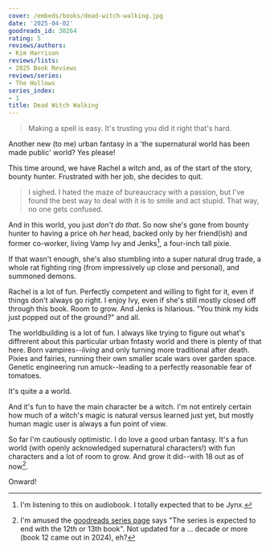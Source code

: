 ```yaml
---
cover: /embeds/books/dead-witch-walking.jpg
date: '2025-04-02'
goodreads_id: 30264
rating: 5
reviews/authors:
- Kim Harrison
reviews/lists:
- 2025 Book Reviews
reviews/series:
- The Hollows
series_index:
- 1
title: Dead Witch Walking
---
```

> Making a spell is easy. It's trusting you did it right that's hard.

Another new (to me) urban fantasy in a 'the supernatural world has been made public' world? Yes please!

This time around, we have Rachel a witch and, as of the start of the story, bounty hunter. Frustrated with her job, she decides to quit. 

> I sighed. I hated the maze of bureaucracy with a passion, but I've found the best way to deal with it is to smile and act stupid. That way, no one gets confused.

And in this world, you just *don't do that*. So now she's gone from bounty hunter to having a price oh *her* head, backed only by her friend(ish) and former co-worker, living Vamp Ivy and Jenks[^spelling], a four-inch tall pixie. 

[^spelling]: I'm listening to this on audiobook. I totally expected that to be Jynx. 

If that wasn't enough, she's also stumbling into a super natural drug trade, a whole rat fighting ring (from impressively up close and personal), and summoned demons. 

Rachel is a lot of fun. Perfectly competent and willing to fight for it, even if things don't always go right. I enjoy Ivy, even if she's still mostly closed off through this book. Room to grow. And Jenks is hilarious. "You think my kids just popped out of the ground?" and all. 

The worldbuilding is a lot of fun. I always like trying to figure out what's diffrerent about this particular urban fntasty world and there is plenty of that here. Born vampires--*living* and only turning more traditional after death. Pixies and fairies, running their own smaller scale wars over garden space. Genetic engineering run amuck--leading to a perfectly reasonable fear of tomatoes. 

It's quite a a world. 

And it's fun to have the main character be a witch. I'm not entirely certain how much of a witch's magic is natural versus learned just yet, but mostly human magic user is always a fun point of view. 

So far I'm cautiously optimistic. I do love a good urban fantasy. It's a fun world (with openly acknowledged supernatural characters!) with fun characters and a lot of room to grow. And grow it did--with 18 out as of now[^goodreads]. 

Onward!

[^goodreads]: I'm amused the [goodreads series page](https://www.goodreads.com/series/40628-the-hollows) says "The series is expected to end with the 12th or 13th book". Not updated for a ... decade or more (book 12 came out in 2024), eh? 

<!--more-->